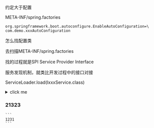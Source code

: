 约定大于配置

META-INF/spring.factories

```
org.springframework.boot.autoconfigure.EnableAutoConfiguration=\
com.demo.xxxAutoConfiguration
```

怎么找配置类

去扫描META-INF/spring.factories

找的过程就是SPI Service Provider Interface

服务发现机制，就类比开发过程中的接口对接



ServiceLoader.load(IxxxService.class)



<details><summary>click me</summary>
<p>
# 123
</p>
</details>


### 21323

````
​```
1231
​```
````

